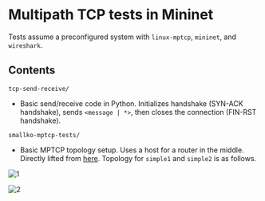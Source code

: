# Multipath TCP tests in Mininet

Tests assume a preconfigured system with `linux-mptcp`, `mininet`, and `wireshark`.

## Contents
`tcp-send-receive/`
* Basic send/receive code in Python. Initializes handshake (SYN-ACK handshake), sends `<message | *>`, then closes the connection (FIN-RST handshake).

`smallko-mptcp-tests/`
* Basic MPTCP topology setup. Uses a host for a router in the middle. Directly lifted from [here](http://csie.nqu.edu.tw/smallko/sdn/mptcp-test.htm). Topology for `simple1` and `simple2` is as follows.

![1]

![2]

[1]: http://csie.nqu.edu.tw/smallko/sdn/mptcp-test.files/image012.png
[2]: http://csie.nqu.edu.tw/smallko/sdn/mptcp-test.files/image012.png